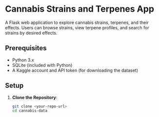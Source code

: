 # Cannabis Strains and Terpenes App

A Flask web application to explore cannabis strains, terpenes, and their effects. Users can browse strains, view terpene profiles, and search for strains by desired effects.

## Prerequisites
- Python 3.x
- SQLite (included with Python)
- A Kaggle account and API token (for downloading the dataset)

## Setup
1. **Clone the Repository**:
   ```bash
   git clone <your-repo-url>
   cd cannabis-data
